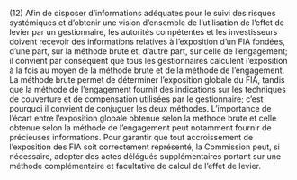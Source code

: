 (12) Afin de disposer d’informations adéquates pour le suivi des risques systémiques et d’obtenir une vision d’ensemble de l’utilisation de l’effet de levier par un gestionnaire, les autorités compétentes et les investisseurs doivent recevoir des informations relatives à l’exposition d’un FIA fondées, d’une part, sur la méthode brute et, d’autre part, sur celle de l’engagement; il convient par conséquent que tous les gestionnaires calculent l’exposition à la fois au moyen de la méthode brute et de la méthode de l’engagement. La méthode brute permet de déterminer l’exposition globale du FIA, tandis que la méthode de l’engagement fournit des indications sur les techniques de couverture et de compensation utilisées par le gestionnaire; c’est pourquoi il convient de conjuguer les deux méthodes. L’importance de l’écart entre l’exposition globale obtenue selon la méthode brute et celle obtenue selon la méthode de l’engagement peut notamment fournir de précieuses informations. Pour garantir que tout accroissement de l’exposition des FIA soit correctement représenté, la Commission peut, si nécessaire, adopter des actes délégués supplémentaires portant sur une méthode complémentaire et facultative de calcul de l’effet de levier.